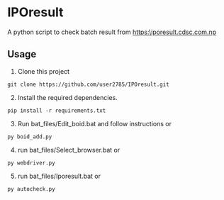 # IPOresult

A python script to check batch result from [https:\\iporesult.cdsc.com.np](https:\\iporesult.cdsc.com.np)


## Usage

1. Clone this project

`` git clone https://github.com/user2785/IPOresult.git ``

2. Install the required dependencies.

``pip install -r requirements.txt``

3. Run bat_files/Edit_boid.bat and follow instructions or

``py boid_add.py``

4. run bat_files/Select_browser.bat or

``py webdriver.py``

5. run bat_files/Iporesult.bat or

``py autocheck.py``


